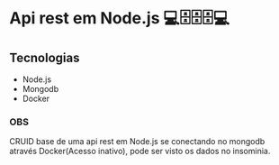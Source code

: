 # Api rest em Node.js 💻🗄🗄🗄💻

## Tecnologias 

* Node.js
* Mongodb
* Docker

### OBS

CRUID base de uma api rest em Node.js se conectando no mongodb através Docker(Acesso inativo), pode ser visto os dados no insominia.
